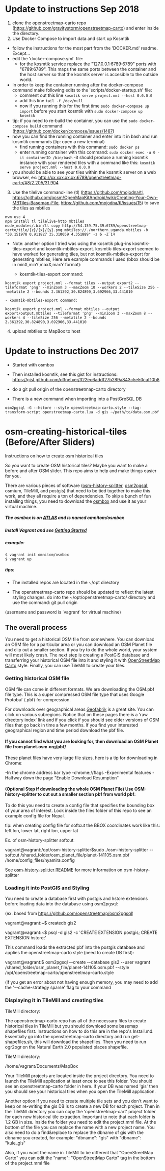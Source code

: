 # Update to instructions Sep 2018

1. clone the openstreetmap-carto repo (https://github.com/gravitystorm/openstreetmap-carto) and enter inside the directory.
2. Use Docker Compose to import data and start up Kosmtik
- follow the instructions for the most part from the 'DOCKER.md' readme. Except...
- edit the 'docker-compose.yml' file:
  - for the kosmtik service replace the "127.0.0.1:6789:6789" ports with "6789:6789". This maps the same ports between the container and the host server so that the kosmtik server is accesible to the outside world. 
- In order to keep the container running after the docker-compose command make following edits to the 'scripts/docker-startup.sh' file:
  - comment out this line ```kosmtik serve project.mml --host 0.0.0.0```
  - add this line ```tail -f /dev/null```
  - now if you running this for the first time ```sudo docker-compose up import``` before you start kosmtik with ```sudo docker-compose up kosmtik```
- tip: if you need to re-build the container, you can use the ```sudo docker-compose build``` command (https://github.com/docker/compose/issues/1487)
- now you can find the running container and enter into it in bash and run kosmtik commands (tip: open a new terminal)
  - find running containers with this command: ```sudo docker ps```
  - enter running container with this command: ```sudo docker exec -u 0 -it containerID /bin/bash```
-it should produse a running kosmtik instance with your rendered tiles with a command like this: ```kosmtik serve project.mml --host 0.0.0.0```
- you should be able to see your tiles within the kosmtik server on a web browser, ex: http://xx.xxx.xx.xx:6789/openstreetmap-carto/#8/2.205/31.904
3. Use the tilelive command-line (tl) (https://github.com/mojodna/tl, https://github.com/posm/OpenMapKitAndroid/wiki/Creating-Your-Own-MBTiles-Basemap-File, https://github.com/mojodna/tl/issues/15) to save the tiles as mbtiles

```
nvm use 4
npm install tl tilelive-http mbtiles
node_modules/.bin/tl copy http://54.159.75.39:6789/openstreetmap-carto/tile/{z}/{x}/{y}.png mbtiles://./northern_uganda.mbtiles -b "30.151978 0.911827 35.310059 4.351889" -z 6 -Z 14
```

- Note: another option I tried was using the kosmtik plug-ins kosmtik-tiles-export and kosmtik-mbtiles-export. kosmtik-tiles-export seemed to have worked for generating tiles, but not kosmtik-mbtiles-export for generating mbtiles, Here are example commands I used (bbox should be in minX,minY,maxX,maxY format):

    - kosmtik-tiles-export command:
```
kosmtik export project.mml --format tiles --output export2 --tileformat 'png' --minZoom 3 --maxZoom 10 --workers 2 --tileSize 256 --metatile 2 --bounds 2.361392,30.824890,3.692966,33.441010
```
    - kosmtik-mbtiles-export command:
```
kosmtik export project.mml --format mbtiles --output export/output.mbtiles --tileformat 'png' --minZoom 3 --maxZoom 8 --workers 4 --tileSize 256 --metatile 2 --bounds 2.361392,30.824890,3.692966,33.441010
```


4. upload mbtiles to MapBox to host

# Update to instructions Dec 2017

- Started with osmbox

- Then installed kosmtik, see this gist for instructions:
https://gist.github.com/d3netxer/322ec6addf27b289a843c5e50caf10b8

- do a git pull origin of the openstreetmap-carto directory

- There is a new command when importing into a PostGreSQL DB
```
osm2pgsql -G --hstore --style openstreetmap-carto.style --tag-transform-script openstreetmap-carto.lua -d gis ~/path/to/data.osm.pbf
```

# osm-creating-historical-tiles (Before/After Sliders)
Instructions on how to create osm historical tiles

So you want to create OSM historical tiles? Maybe you want to make a before and after OSM slider. This repo aims to help and make things easier for you.

There are various pieces of software ([osm-history-splitter](https://github.com/MaZderMind/osm-history-splitter), [osm2pgsql](https://github.com/openstreetmap/osm2pgsql), osmium, TileMill, and postgis) that need to be tied together to make this work, and they all require a ton of dependencies. To skip a bunch of fun installing things, you need to download the [osmbox](https://github.com/d3netxer/osmbox) and use it as your virtual machine.

##### The osmbox is on [ATLAS](https://atlas.hashicorp.com/omnitom/boxes/osmbox) and is named omnitom/osmbox
##### Install Vagrant and see [Getting Started](http://docs.vagrantup.com/v2/getting-started/index.html) 
##### example:
```Batchfile
$ vagrant init omnitom/osmbox
$ vagrant up
```
##### tips:
- The installed repos are located in the ~/opt directory

- The openstreetmap-carto repo should be updated to reflect the latest styling changes. do into the ~/opt/openstreetmap-carto/ directory and use the command: git pull origin

(username and password is 'vagrant' for virtual machine)

## The overall process
You need to get a historical OSM file from somewhere. You can download an OSM file for a particular area or you can download an OSM Planet file and clip out a smaller section. If you try to do the whole world, your system will most likely crash. The next step is creating a PostGIS database and transferring your historical OSM file into it and styling it with [OpenStreetMap Carto](https://github.com/gravitystorm/openstreetmap-carto) style. Finally, you can use TileMill to create your tiles.

### Getting historical OSM file

OSM file can come in different formats. We are downloading the OSM.pbf file type. This is a super compressed OSM file type that uses Google Protobuf (.pbf) for compression.

For downloads over geographical areas [Geofabrik](http://download.geofabrik.de) is a great site. You can click on various subregions. Notice that on these pages there is a 'raw directory index' link and if you click if you should see older versions of OSM files that go back in time a few months. If you find your interested geographical region and time period download the pbf file.

#### If you cannot find what you are looking for, then download an OSM Planet file from planet.osm.org/pbf/

These planet files have very large file sizes, here is a tip for downloading in Chrome:

-In the chrome address bar type
-chrome://flags
-Experimental features
-Halfway down the page "Enable Download Resumption"

#### (Optional Step if downloading the whole OSM Planet File) Use OSM-history-splitter to cut out a smaller section pbf from world pbf:

To do this you need to create a config file that specifies the bounding box of your area of interest. Look inside the files folder of this repo to see an example config file for Nepal.

tip: when creating config file for softcut the BBOX coordinates work like this: left lon, lower lat, right lon, upper lat

Ex. of osm-history-splitter softcut:

vagrant@vagrant:/opt/osm-history-splitter$sudo ./osm-history-splitter --softcut /shared_folder/osm_planet_file/planet-141105.osm.pbf /home/config_files/nyamira.config

See [osm-history-splitter README](https://github.com/MaZderMind/osm-history-splitter/blob/master/README.md) for more information on osm-history-splitter

### Loading it into PostGIS and Styling

You need to create a database first with postgis and hstore extensions before loading data into the database using osm2pgsql:

(ex. based from https://github.com/openstreetmap/osm2pgsql)

vagrant@vagrant:~$ createdb gis2

vagrant@vagrant:~$ psql -d gis2 -c 'CREATE EXTENSION postgis; CREATE EXTENSION hstore;'


This command loads the extracted pbf into the postgis database and applies the openstreetmap-carto style (need to create DB first):

vagrant@vagrant:$ osm2pgsql --create --database gis2 --user vagrant /shared_folder/osm_planet_file/planet-141105.osm.pbf --style /opt/openstreetmap-carto/openstreetmap-carto.style

(if you get an error about not having enough memory, you may need to add the '--cache-strategy sparse' flag to your command

### Displaying it in TileMill and creating tiles

TileMill directory:

The openstreetmap-carto repo has all of the necessary files to create historical tiles in TileMill but you should download some basemap shapefiles first. Instructions on how to do this are in the repo's Install.md. Essentially go into the openstreetmap-carto directory and run get-shapefiles.sh, this will download the shapefiles. Then you need to run ogr2ogr on the Natural Earth 2.0 populated places shapefile.

TileMill directory:

/home/vagrant/Documents/MapBox

Your TileMill projects are located inside the project directory. You need to launch the TileMill application at least once to see this folder. You should see an openstreetmap-carto folder in here. If your DB was named 'gis' then you should see your historical tiles when you open the TileMill application.

Another option if you need to create multiple tile sets and you don't want to keep on re-writing the gis DB is to create a new DB for each project. Then in the TileMill directory you can copy the 'openstreetmap-cart' project folder for each new historical tile extraction. Important to note that each folder is 1.2 GB in size. Inside the folder you need to edit the project.mml file. At the bottom of the file you can replace the name with a new project name. You also need to do a find&replace to replace the dbname of gis with the dbname you created, for example: "dbname": "gis" with "dbname": "kule_gis"

Also, if you want the name in TileMill to be different that "OpenStreetMap Carto" you can edit the "name": "OpenStreetMap Carto" tag in the bottom of the project.mml file

